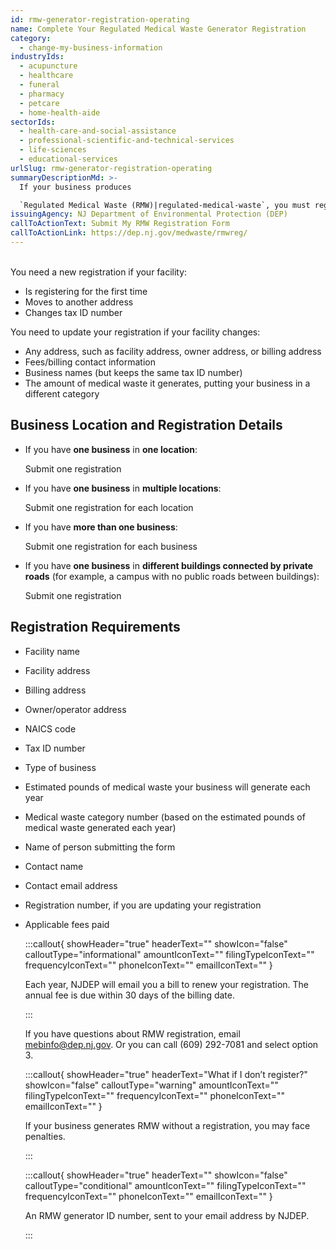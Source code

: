 ```yaml
---
id: rmw-generator-registration-operating
name: Complete Your Regulated Medical Waste Generator Registration
category:
  - change-my-business-information
industryIds:
  - acupuncture
  - healthcare
  - funeral
  - pharmacy
  - petcare
  - home-health-aide
sectorIds:
  - health-care-and-social-assistance
  - professional-scientific-and-technical-services
  - life-sciences
  - educational-services
urlSlug: rmw-generator-registration-operating
summaryDescriptionMd: >-
  If your business produces

  `Regulated Medical Waste (RMW)|regulated-medical-waste`, you must register with the New Jersey Department of Environmental Protection (NJDEP) as an RMW generator.
issuingAgency: NJ Department of Environmental Protection (DEP)
callToActionText: Submit My RMW Registration Form
callToActionLink: https://dep.nj.gov/medwaste/rmwreg/
---
```

\
You need a new registration if your facility:

* Is registering for the first time
* Moves to another address
* Changes tax ID<insert contextual information> number

You need to update your registration if your facility changes:

* Any address, such as facility address, owner address, or billing address
* Fees/billing contact information
* Business names (but keeps the same tax ID number)
* The amount of medical waste it generates, putting your business in a different category

## Business Location and Registration Details

* If you have **one business** in **one location**:

  Submit one registration
* If you have **one business** in **multiple locations**:

  Submit one registration for each location
* If you have **more than one business**:

  Submit one registration for each business
* If you have **one business** in **different buildings connected by private roads** (for example, a campus with no public roads between buildings):

  Submit one registration

## Registration Requirements

* Facility name
* Facility address
* Billing address
* Owner/operator address
* NAICS code <insert contextual information>
* Tax ID number
* Type of business
* Estimated pounds of medical waste your business will generate each year
* Medical waste category number (based on the estimated pounds of medical waste generated each year)
* Name of person submitting the form
* Contact name
* Contact email address
* Registration number, if you are updating your registration
* Applicable fees paid

  :::callout{ showHeader="true" headerText="" showIcon="false" calloutType="informational" amountIconText="" filingTypeIconText="" frequencyIconText="" phoneIconText="" emailIconText="" }

  Each year, NJDEP will email you a bill to renew your registration. The annual fee is due within 30 days of the billing date.

  :::

  If you have questions about RMW registration, email mebinfo@dep.nj.gov. Or you can call (609) 292-7081 and select option 3.

  :::callout{ showHeader="true" headerText="What if I don’t register?" showIcon="false" calloutType="warning" amountIconText="" filingTypeIconText="" frequencyIconText="" phoneIconText="" emailIconText="" }

  If your business generates RMW without a registration, you may face penalties.

  :::

  :::callout{ showHeader="true" headerText="" showIcon="false" calloutType="conditional" amountIconText="" filingTypeIconText="" frequencyIconText="" phoneIconText="" emailIconText="" }

  An RMW generator ID number, sent to your email address by NJDEP.

  :::